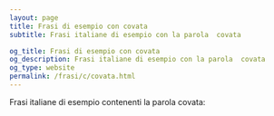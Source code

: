 ```yaml
---
layout: page
title: Frasi di esempio con covata 
subtitle: Frasi italiane di esempio con la parola  covata

og_title: Frasi di esempio con covata 
og_description: Frasi italiane di esempio con la parola  covata
og_type: website
permalink: /frasi/c/covata.html
---
```


Frasi italiane di esempio contenenti la parola covata:


